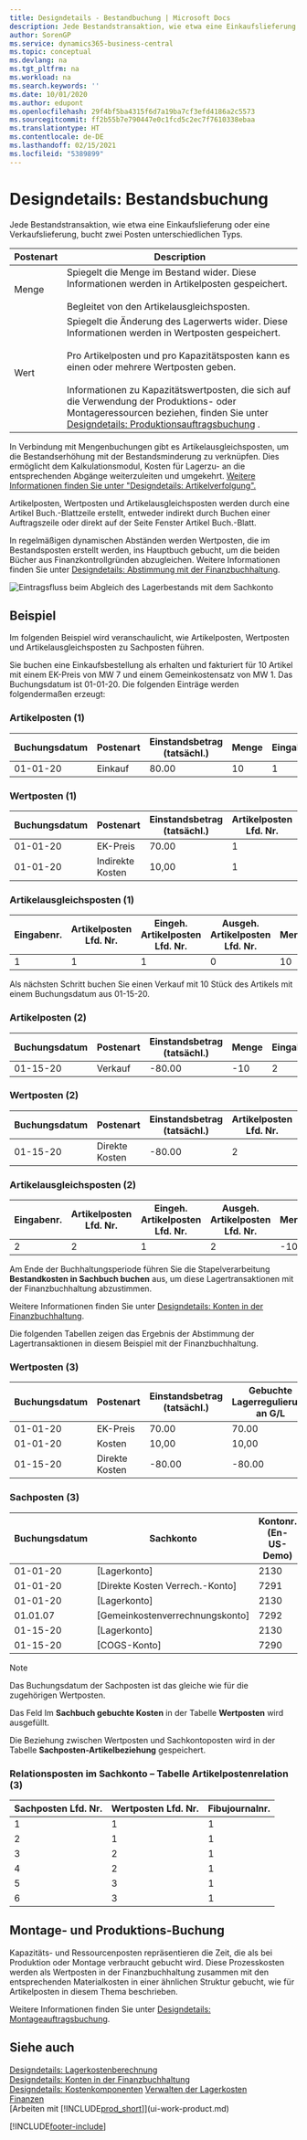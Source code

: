 ```yaml
---
title: Designdetails - Bestandbuchung | Microsoft Docs
description: Jede Bestandstransaktion, wie etwa eine Einkaufslieferung oder eine Verkaufslieferung, bucht zwei Posten unterschiedlichen Typs.
author: SorenGP
ms.service: dynamics365-business-central
ms.topic: conceptual
ms.devlang: na
ms.tgt_pltfrm: na
ms.workload: na
ms.search.keywords: ''
ms.date: 10/01/2020
ms.author: edupont
ms.openlocfilehash: 29f4bf5ba4315f6d7a19ba7cf3efd4186a2c5573
ms.sourcegitcommit: ff2b55b7e790447e0c1fcd5c2ec7f7610338ebaa
ms.translationtype: HT
ms.contentlocale: de-DE
ms.lasthandoff: 02/15/2021
ms.locfileid: "5389899"
---
```

# <a name="design-details-inventory-posting"></a>Designdetails: Bestandsbuchung

Jede Bestandstransaktion, wie etwa eine Einkaufslieferung oder eine Verkaufslieferung, bucht zwei Posten unterschiedlichen Typs.  

|Postenart|Description|  
|----------|-----------|  
|Menge|Spiegelt die Menge im Bestand wider. Diese Informationen werden in Artikelposten gespeichert.<br /><br /> Begleitet von den Artikelausgleichsposten.|  
|Wert|Spiegelt die Änderung des Lagerwerts wider. Diese Informationen werden in Wertposten gespeichert.<br /><br /> Pro Artikelposten und pro Kapazitätsposten kann es einen oder mehrere Wertposten geben.<br /><br /> Informationen zu Kapazitätswertposten, die sich auf die Verwendung der Produktions- oder Montageressourcen beziehen, finden Sie unter [Designdetails: Produktionsauftragsbuchung](design-details-production-order-posting.md) .|  

 In Verbindung mit Mengenbuchungen gibt es Artikelausgleichsposten, um die Bestandserhöhung mit der Bestandsminderung zu verknüpfen. Dies ermöglicht dem Kalkulationsmodul, Kosten für Lagerzu- an die entsprechenden Abgänge weiterzuleiten und umgekehrt. [Weitere Informationen finden Sie unter "Designdetails: Artikelverfolgung".](design-details-item-application.md)  

 Artikelposten, Wertposten und Artikelausgleichsposten werden durch eine Artikel Buch.-Blattzeile erstellt, entweder indirekt durch Buchen einer Auftragszeile oder direkt auf der Seite Fenster Artikel Buch.-Blatt.  

 In regelmäßigen dynamischen Abständen werden Wertposten, die im Bestandsposten erstellt werden, ins Hauptbuch gebucht, um die beiden Bücher aus Finanzkontrollgründen abzugleichen. Weitere Informationen finden Sie unter [Designdetails: Abstimmung mit der Finanzbuchhaltung](design-details-reconciliation-with-the-general-ledger.md).  

 ![Eintragsfluss beim Abgleich des Lagerbestands mit dem Sachkonto](media/design_details_inventory_costing_1_entry_flow.png "Eintragsfluss beim Abgleich des Lagerbestands mit dem Sachkonto")  

## <a name="example"></a>Beispiel

Im folgenden Beispiel wird veranschaulicht, wie Artikelposten, Wertposten und Artikelausgleichsposten zu Sachposten führen.  

 Sie buchen eine Einkaufsbestellung als erhalten und fakturiert für 10 Artikel mit einem EK-Preis von MW 7 und einem Gemeinkostensatz von MW 1. Das Buchungsdatum ist 01-01-20. Die folgenden Einträge werden folgendermaßen erzeugt:  

### <a name="item-ledger-entries-1"></a>Artikelposten (1)

|Buchungsdatum|Postenart |Einstandsbetrag (tatsächl.)|Menge|Eingabenr.|  
|------------|----------|--------------------|--------|---------|  
|01-01-20|Einkauf|80.00|10|1|  

### <a name="value-entries-1"></a>Wertposten (1)

|Buchungsdatum|Postenart |Einstandsbetrag (tatsächl.)|Artikelposten Lfd. Nr.|Lfd. Nr.|  
|------------|----------|--------------------|---------------------|---------|  
|01-01-20|EK-Preis|70.00|1|1|  
|01-01-20|Indirekte Kosten|10,00|1|2|  

### <a name="item-application-entries-1"></a>Artikelausgleichsposten (1)

|Eingabenr.|Artikelposten Lfd. Nr.|Eingeh. Artikelposten Lfd. Nr.|Ausgeh. Artikelposten Lfd. Nr.|Menge|  
|---------|---------------------|----------------------|-----------------------|--------|  
|1|1|1|0|10|  

 Als nächsten Schritt buchen Sie einen Verkauf mit 10 Stück des Artikels mit einem Buchungsdatum aus 01-15-20.  

### <a name="item-ledger-entries-2"></a>Artikelposten (2)

|Buchungsdatum|Postenart |Einstandsbetrag (tatsächl.)|Menge|Eingabenr.|  
|------------|----------|--------------------|--------|---------|  
|01-15-20|Verkauf|-80.00|-10|2|  

### <a name="value-entries-2"></a>Wertposten (2)

|Buchungsdatum|Postenart |Einstandsbetrag (tatsächl.)|Artikelposten Lfd. Nr.|Eingabenr.|  
|------------|----------|--------------------|---------------------|---------|  
|01-15-20|Direkte Kosten|-80.00|2|3|  

### <a name="item-application-entries-2"></a>Artikelausgleichsposten (2)

|Eingabenr.|Artikelposten Lfd. Nr.|Eingeh. Artikelposten Lfd. Nr.|Ausgeh. Artikelposten Lfd. Nr.|Menge|  
|---------|---------------------|----------------------|-----------------------|--------|  
|2|2|1|2|-10|  

Am Ende der Buchhaltungsperiode führen Sie die Stapelverarbeitung **Bestandkosten in Sachbuch buchen** aus, um diese Lagertransaktionen mit der Finanzbuchhaltung abzustimmen.  

 Weitere Informationen finden Sie unter [Designdetails: Konten in der Finanzbuchhaltung](design-details-accounts-in-the-general-ledger.md).  

 Die folgenden Tabellen zeigen das Ergebnis der Abstimmung der Lagertransaktionen in diesem Beispiel mit der Finanzbuchhaltung.  

### <a name="value-entries-3"></a>Wertposten (3)  

|Buchungsdatum|Postenart |Einstandsbetrag (tatsächl.)|Gebuchte Lagerregulierung an G/L|Artikelposten Lfd. Nr.|Lfd. Nr.|  
|------------|----------|--------------------|------------------|---------------------|---------|  
|01-01-20|EK-Preis|70.00|70.00|1|1|  
|01-01-20|Kosten|10,00|10,00|1|2|  
|01-15-20|Direkte Kosten|-80.00|-80.00|2|3|  

### <a name="general-ledger-entries-3"></a>Sachposten (3)

|Buchungsdatum|Sachkonto|Kontonr. (En-US-Demo)|Betrag|Eingabenr.|  
|------------|-----------|------------------------|------|---------|  
|01-01-20|[Lagerkonto]|2130|70.00|1|  
|01-01-20|[Direkte Kosten Verrech.-Konto]|7291|-70.00|2|  
|01-01-20|[Lagerkonto]|2130|10,00|3|  
|01.01.07|[Gemeinkostenverrechnungskonto]|7292|-10.00|4|  
|01-15-20|[Lagerkonto]|2130|-80.00|5|  
|01-15-20|[COGS-Konto]|7290|80.00|6|  

> [!NOTE]  
> Das Buchungsdatum der Sachposten ist das gleiche wie für die zugehörigen Wertposten.  
> 
> Das Feld Im **Sachbuch gebuchte Kosten** in der Tabelle **Wertposten** wird ausgefüllt.  

 Die Beziehung zwischen Wertposten und Sachkontoposten wird in der Tabelle **Sachposten-Artikelbeziehung** gespeichert.  

### <a name="relation-entries-in-the-gl--item-ledger-relation-table-3"></a>Relationsposten im Sachkonto – Tabelle Artikelpostenrelation (3)

|Sachposten Lfd. Nr.|Wertposten Lfd. Nr.|Fibujournalnr.|  
|-------------|---------------|----------------|  
|1|1|1|  
|2|1|1|  
|3|2|1|  
|4|2|1|  
|5|3|1|  
|6|3|1|  

## <a name="assembly-and-production-posting"></a>Montage- und Produktions-Buchung

Kapazitäts- und Ressourcenposten repräsentieren die Zeit, die als bei Produktion oder Montage verbraucht gebucht wird. Diese Prozesskosten werden als Wertposten in der Finanzbuchhaltung zusammen mit den entsprechenden Materialkosten in einer ähnlichen Struktur gebucht, wie für Artikelposten in diesem Thema beschrieben.  

Weitere Informationen finden Sie unter [Designdetails: Montageauftragsbuchung](design-details-assembly-order-posting.md).  

## <a name="see-also"></a>Siehe auch

 [Designdetails: Lagerkostenberechnung](design-details-inventory-costing.md)  
 [Designdetails: Konten in der Finanzbuchhaltung](design-details-accounts-in-the-general-ledger.md)  
 [Designdetails: Kostenkomponenten](design-details-cost-components.md) [Verwalten der Lagerkosten](finance-manage-inventory-costs.md)  
 [Finanzen](finance.md)  
 [Arbeiten mit [!INCLUDE[prod_short](includes/prod_short.md)]](ui-work-product.md)  


[!INCLUDE[footer-include](includes/footer-banner.md)]